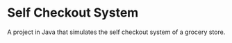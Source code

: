 # Self Checkout System

A project in Java that simulates the self checkout system of a grocery store.
